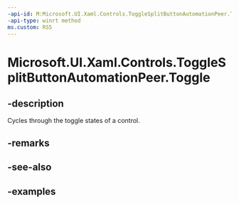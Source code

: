 ```yaml
---
-api-id: M:Microsoft.UI.Xaml.Controls.ToggleSplitButtonAutomationPeer.Toggle
-api-type: winrt method
ms.custom: RS5
---
```

<!-- Method syntax.
public void ToggleSplitButtonAutomationPeer.Toggle()
-->

# Microsoft.UI.Xaml.Controls.ToggleSplitButtonAutomationPeer.Toggle


## -description

Cycles through the toggle states of a control.


## -remarks


## -see-also


## -examples


